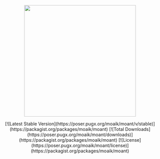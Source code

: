 <p align="center"><img src="https://github.com/moaik/moant/raw/master/moto.svg?sanitize=true" width=350 height=350></p>
<p align="center">
    [![Latest Stable Version](https://poser.pugx.org/moaik/moant/v/stable)](https://packagist.org/packages/moaik/moant)
    [![Total Downloads](https://poser.pugx.org/moaik/moant/downloads)](https://packagist.org/packages/moaik/moant)
    [![License](https://poser.pugx.org/moaik/moant/license)](https://packagist.org/packages/moaik/moant)
</p>

